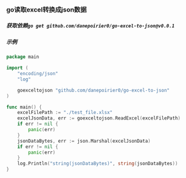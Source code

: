 ### go读取excel转换成json数据


##### 获取依赖```go get github.com/danepoirier0/go-excel-to-json@v0.0.1```

##### 示例
```go
package main

import (
	"encoding/json"
	"log"

	goexceltojson "github.com/danepoirier0/go-excel-to-json"
)

func main() {
	excelFilePath := "./test_file.xlsx"
	excelJsonData, err := goexceltojson.ReadExcel(excelFilePath)
	if err != nil {
		panic(err)
	}
	jsonDataBytes, err := json.Marshal(excelJsonData)
	if err != nil {
		panic(err)
	}
	log.Println("string(jsonDataBytes)", string(jsonDataBytes))
}


```